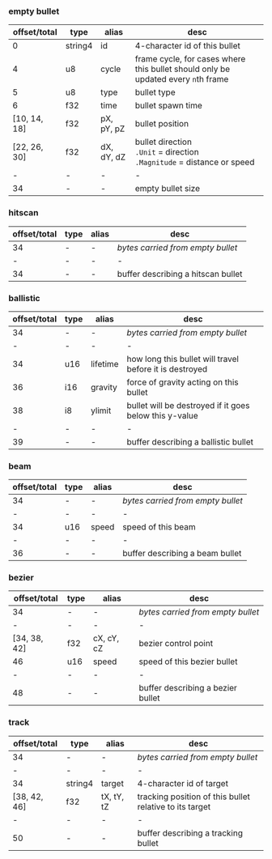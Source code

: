 ### empty bullet
|offset/total|type|alias|desc|
|-|-|-|-|
|0|string4|id|4-character id of this bullet|
|4|u8|cycle|frame cycle, for cases where this bullet should only be updated every `n`th frame|
|5|u8|type|bullet type|
|6|f32|time|bullet spawn time|
|[10, 14, 18]|f32|pX, pY, pZ|bullet position|
|[22, 26, 30]|f32|dX, dY, dZ|bullet direction<br>`.Unit` = direction<br>`.Magnitude` = distance or speed|
|-|-|-|-|
|34|-|-|empty bullet size|

### hitscan
|offset/total|type|alias|desc|
|-|-|-|-|
|34|-|-|*bytes carried from empty bullet*|
|-|-|-|-|
|34|-|-|buffer describing a hitscan bullet|

### ballistic
|offset/total|type|alias|desc|
|-|-|-|-|
|34|-|-|*bytes carried from empty bullet*|
|-|-|-|-|
|34|u16|lifetime|how long this bullet will travel before it is destroyed|
|36|i16|gravity|force of gravity acting on this bullet|
|38|i8|ylimit|bullet will be destroyed if it goes below this y-value|
|-|-|-|-|
|39|-|-|buffer describing a ballistic bullet|

### beam
|offset/total|type|alias|desc|
|-|-|-|-|
|34|-|-|*bytes carried from empty bullet*|
|-|-|-|-|
|34|u16|speed|speed of this beam|
|-|-|-|-|
|36|-|-|buffer describing a beam bullet|

### bezier
|offset/total|type|alias|desc|
|-|-|-|-|
|34|-|-|*bytes carried from empty bullet*|
|-|-|-|-|
|[34, 38, 42]|f32|cX, cY, cZ|bezier control point|
|46|u16|speed|speed of this bezier bullet|
|-|-|-|-|
|48|-|-|buffer describing a bezier bullet|

### track
|offset/total|type|alias|desc|
|-|-|-|-|
|34|-|-|*bytes carried from empty bullet*|
|-|-|-|-|
|34|string4|target|4-character id of target|
|[38, 42, 46]|f32|tX, tY, tZ|tracking position of this bullet relative to its target|
|-|-|-|-|
|50|-|-|buffer describing a tracking bullet|